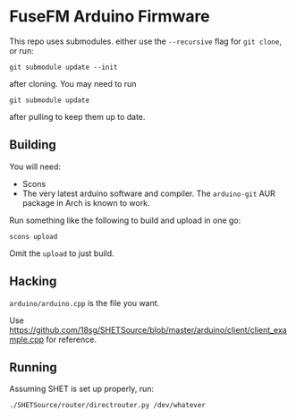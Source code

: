 FuseFM Arduino Firmware
=======================

This repo uses submodules. either use the `--recursive` flag for `git clone`, or run:

```
git submodule update --init
```

after cloning. You may need to run

```
git submodule update
```

after pulling to keep them up to date.

Building
--------

You will need:

- Scons
- The very latest arduino software and compiler. The `arduino-git` AUR package in Arch is known to work.

Run something like the following to build and upload in one go:

```
scons upload
```

Omit the `upload` to just build.

Hacking
-------

`arduino/arduino.cpp` is the file you want.

Use https://github.com/18sg/SHETSource/blob/master/arduino/client/client_example.cpp for reference.

Running
-------

Assuming SHET is set up properly, run:

```
./SHETSource/router/directrouter.py /dev/whatever
```
